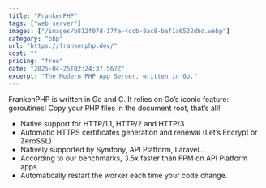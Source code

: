 ```yaml
---
title: "FrankenPHP"
tags: ["web server"]
images: ["/images/b812f07d-17fa-4ccb-8ac8-baf1a6522dbd.webp"]
category: "php"
url: "https://frankenphp.dev/"
cost: ""
pricing: "free"
date: "2025-04-25T02:24:37.567Z"
excerpt: "The Modern PHP App Server, written in Go."
---
```



FrankenPHP is written in Go and C. It relies on Go’s iconic feature: goroutines!
Copy your PHP files in the document root, that’s all!

- Native support for HTTP/1.1, HTTP/2 and HTTP/3
- Automatic HTTPS certificates generation and renewal (Let’s Encrypt or ZeroSSL)
- Natively supported by Symfony, API Platform, Laravel…
- According to our benchmarks, 3.5x faster than FPM on API Platform apps.
- Automatically restart the worker each time your code change.